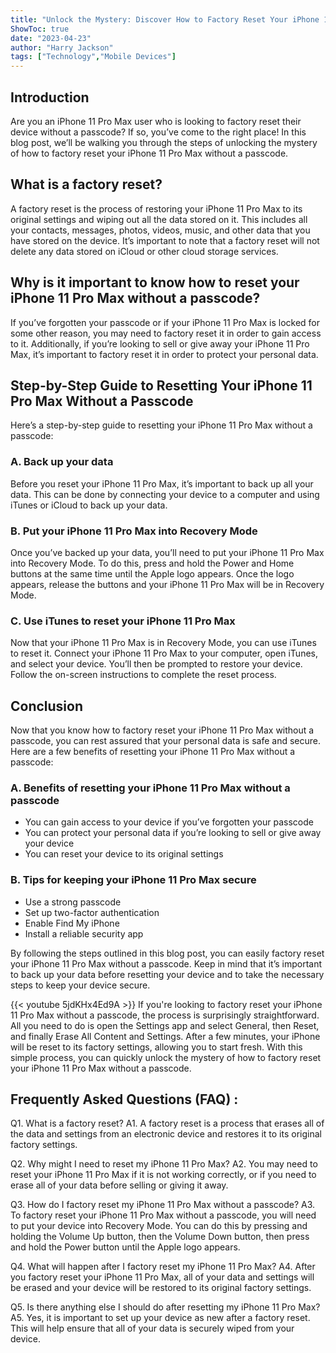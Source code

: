 ```yaml
---
title: "Unlock the Mystery: Discover How to Factory Reset Your iPhone 11 Pro Max Without a Passcode!"
ShowToc: true 
date: "2023-04-23"
author: "Harry Jackson" 
tags: ["Technology","Mobile Devices"]
---
```

## Introduction
Are you an iPhone 11 Pro Max user who is looking to factory reset their device without a passcode? If so, you’ve come to the right place! In this blog post, we’ll be walking you through the steps of unlocking the mystery of how to factory reset your iPhone 11 Pro Max without a passcode. 

## What is a factory reset? 
A factory reset is the process of restoring your iPhone 11 Pro Max to its original settings and wiping out all the data stored on it. This includes all your contacts, messages, photos, videos, music, and other data that you have stored on the device. It’s important to note that a factory reset will not delete any data stored on iCloud or other cloud storage services. 

## Why is it important to know how to reset your iPhone 11 Pro Max without a passcode?
If you’ve forgotten your passcode or if your iPhone 11 Pro Max is locked for some other reason, you may need to factory reset it in order to gain access to it. Additionally, if you’re looking to sell or give away your iPhone 11 Pro Max, it’s important to factory reset it in order to protect your personal data. 

## Step-by-Step Guide to Resetting Your iPhone 11 Pro Max Without a Passcode 
Here’s a step-by-step guide to resetting your iPhone 11 Pro Max without a passcode: 

### A. Back up your data 
Before you reset your iPhone 11 Pro Max, it’s important to back up all your data. This can be done by connecting your device to a computer and using iTunes or iCloud to back up your data. 

### B. Put your iPhone 11 Pro Max into Recovery Mode 
Once you’ve backed up your data, you’ll need to put your iPhone 11 Pro Max into Recovery Mode. To do this, press and hold the Power and Home buttons at the same time until the Apple logo appears. Once the logo appears, release the buttons and your iPhone 11 Pro Max will be in Recovery Mode. 

### C. Use iTunes to reset your iPhone 11 Pro Max 
Now that your iPhone 11 Pro Max is in Recovery Mode, you can use iTunes to reset it. Connect your iPhone 11 Pro Max to your computer, open iTunes, and select your device. You’ll then be prompted to restore your device. Follow the on-screen instructions to complete the reset process. 

## Conclusion 
Now that you know how to factory reset your iPhone 11 Pro Max without a passcode, you can rest assured that your personal data is safe and secure. Here are a few benefits of resetting your iPhone 11 Pro Max without a passcode: 

### A. Benefits of resetting your iPhone 11 Pro Max without a passcode 
- You can gain access to your device if you’ve forgotten your passcode 
- You can protect your personal data if you’re looking to sell or give away your device 
- You can reset your device to its original settings 

### B. Tips for keeping your iPhone 11 Pro Max secure 
- Use a strong passcode 
- Set up two-factor authentication 
- Enable Find My iPhone 
- Install a reliable security app 

By following the steps outlined in this blog post, you can easily factory reset your iPhone 11 Pro Max without a passcode. Keep in mind that it’s important to back up your data before resetting your device and to take the necessary steps to keep your device secure.

{{< youtube 5jdKHx4Ed9A >}} 
If you're looking to factory reset your iPhone 11 Pro Max without a passcode, the process is surprisingly straightforward. All you need to do is open the Settings app and select General, then Reset, and finally Erase All Content and Settings. After a few minutes, your iPhone will be reset to its factory settings, allowing you to start fresh. With this simple process, you can quickly unlock the mystery of how to factory reset your iPhone 11 Pro Max without a passcode.

## Frequently Asked Questions (FAQ) :
Q1. What is a factory reset?
A1. A factory reset is a process that erases all of the data and settings from an electronic device and restores it to its original factory settings. 

Q2. Why might I need to reset my iPhone 11 Pro Max?
A2. You may need to reset your iPhone 11 Pro Max if it is not working correctly, or if you need to erase all of your data before selling or giving it away. 

Q3. How do I factory reset my iPhone 11 Pro Max without a passcode?
A3. To factory reset your iPhone 11 Pro Max without a passcode, you will need to put your device into Recovery Mode. You can do this by pressing and holding the Volume Up button, then the Volume Down button, then press and hold the Power button until the Apple logo appears. 

Q4. What will happen after I factory reset my iPhone 11 Pro Max?
A4. After you factory reset your iPhone 11 Pro Max, all of your data and settings will be erased and your device will be restored to its original factory settings. 

Q5. Is there anything else I should do after resetting my iPhone 11 Pro Max?
A5. Yes, it is important to set up your device as new after a factory reset. This will help ensure that all of your data is securely wiped from your device.


